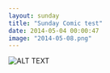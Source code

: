 ```yaml
---
layout: sunday
title: "Sunday Comic test"
date: 2014-05-04 00:00:47
image: "2014-05-08.png"
---
```

![ALT TEXT](https://googledrive.com/host/0ByIkHCCiTbRvcWdtdGQ2ZjFjcTA/placeholder-comic.png)
